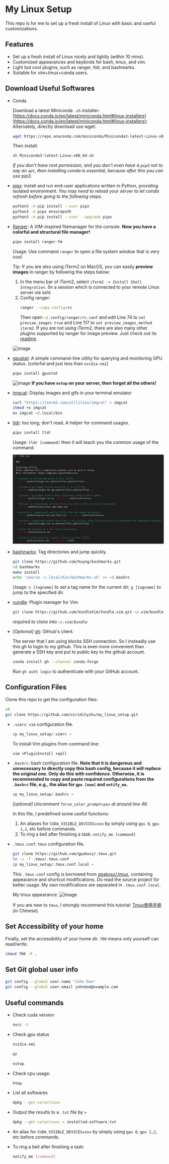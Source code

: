 # My Linux Setup

This repo is for me to set up a fresh install of Linux with basic and useful customizations.

## Features

- Set up a fresh install of Linux nicely and lightly (within 10 mins).
- Customized appearances and keybinds for bash, tmux, and vim.
- Light but cool plugins, such as ranger, tldr, and bashmarks.
- Suitable for vim+tmux+conda users.

## Download Useful Softwares

- Conda

  Download a latest Miniconda `.sh` installer: [https://docs.conda.io/en/latest/miniconda.html#linux-installers](https://docs.conda.io/en/latest/miniconda.html#linux-installers);
  Alternately, directly download use wget:
  ```bash
  wget https://repo.anaconda.com/miniconda/Miniconda3-latest-Linux-x86_64.sh
  ```
  Then install:
  ```bash
  sh Miniconda3-latest-Linux-x86_64.sh
  ```
  *If you don't have root permission, and you don't even have a `pip3` not to say an `apt`, then installing conda is essential, because after this you can use pip3.*

- [pipx](https://pypa.github.io/pipx/): install and run end-user applications written in Python, providing isolated environment.
  *You may need to reload your server to let conda refresh before going to the following steps.*
  ```bash
  python3 -m pip install --user pipx
  python3 -m pipx ensurepath
  python3 -m pip install --user --upgrade pipx
  ```

- [Ranger](https://github.com/ranger/ranger): A VIM-inspired filemanager for the console. **Now you have a colorful and structural file manager!**
  ```bash
  pipx install ranger-fm
  ```
  Usage: Use command `ranger` to open a file system window that is very cool.
  
  Tip: If you are also using iTerm2 on MacOS, you can easily **preview images** in ranger by following the steps below:
  1. In the menu bar of iTerm2, select `iTerm2 -> Install Shell Integration`. (In a session which is connected to your remote Linux server via ssh)
  2. Config ranger:
     ```bash
     ranger --copy-config=rc
     ```
     Then open `~/.config/ranger/rc.conf` and edit Line 74 to `set preview_images true` and Line 117 to `set preview_images_method iterm2`.
  If you are not using iTerm2, there are also many other plugins supported by ranger for image preview. Just check out its [readme](https://github.com/ranger/ranger).
  
  ![image](https://user-images.githubusercontent.com/39082096/229707017-516f3dd9-d278-4522-ae49-9c1d946291f4.png)
  
- [gpustat](https://github.com/wookayin/gpustat): A simple command-line utility for querying and monitoring GPU status. (colorful and just less than `nvidia-smi`)
  ```bash
  pipx install gpustat
  ```
  ![image](https://user-images.githubusercontent.com/39082096/235125924-21a18062-808e-4dc1-855c-899c5a551938.png)
  **If you have `nvtop` on your server, then forget all the others!**
  
- [imgcat](https://github.com/danielgatis/imgcat): Display images and gifs in your terminal emulator
  ```bash
  curl "https://iterm2.com/utilities/imgcat" > imgcat
  chmod +x imgcat
  mv imgcat ~/.local/bin
  ```

- [tldr](https://github.com/tldr-pages/tldr): too long; don't read. A helper for command usages.
  ```bash
  pipx install tldr
  ```
  Usage: `tldr [command]` then it will teach you the common usage of the command.
  
  ![tldr](https://github.com/tldr-pages/tldr/blob/main/images/tldr-dark.png)

- [bashmarks](https://github.com/huyng/bashmarks): Tag directories and jump quickly.
  ```bash
  git clone https://github.com/huyng/bashmarks.git
  cd bashmarks
  make install
  echo 'source ~/.local/bin/bashmarks.sh' >> ~/.bashrc
  ```
  Usage: `s [tagname]` to set a tag name for the current dir; `g [tagname]` to jump to the specified dir.

- [vundle](https://github.com/VundleVim/Vundle.vim): Plugin manager for Vim
  ```bash
  git clone https://github.com/VundleVim/Vundle.vim.git ~/.vim/bundle/Vundle.vim
  ```
  *required to clone into `~/.vim/bundle`*
  
- *\[Optional\]* [gh](https://cli.github.com/manual/): Github's client.

  The server that I am using blocks SSH connection. So I insteadly use this gh to login to my github. This is even more convenient than generate a SSH key and put to public key to the github account.
  ```bash
  conda install gh --channel conda-forge
  ```
  Run `gh auth login` to authenticate with your GitHub account.
  

## Configuration Files
Clone this repo to get the configuration files:
```bash
cd
git clone https://github.com/viridityzhu/my_linux_setup.git
```

- `.vimrc`: `vim` configuration file.
  ```bash
  cp my_linux_setup/.vimrc ~
  ```
  To install Vim plugins from command line: 
  ```bash
  vim +PluginInstall +qall
  ```

- `.bashrc`: bash configuration file.
  **Note that it is dangerous and unnecessary to directly copy this bash config, because it will replace the original one. Only do this with confidence. Otherwise, it is recommended to copy and paste required configurations from the `.bashrc` file, e.g., the alias for `gpu [num]` and `notify_me`.**
  ```bash
  cp my_linux_setup/.bashrc ~
  ```

  *\[optional\] Uncomment `force_color_prompt=yes` at around line 46.*

  In this file, I predefined some useful functions:
  1. An aliases for `CUDA_VISIBLE_DEVICES=xxx` by simply using `gpu 0`, `gpu 1,2`, etc before commands.
  2. To ring a bell after finishing a task: `notify_me [command]`

- `.tmux.conf`: `tmux` configuration file. 
  ```bash
  git clone https://github.com/gpakosz/.tmux.git
  ln -s -f .tmux/.tmux.conf
  cp my_linux_setup/.tmux.conf.local ~
  ```
  This `.tmux.conf` config is borrowed from [gpakosz/.tmux](https://github.com/gpakosz/.tmux), containing appearance and shortcut modifications. Do read the source project for better usage.
  My own modifications are separated in `.tmux.conf.local`.
  
  My tmux appearance:
  ![image](https://user-images.githubusercontent.com/39082096/229707926-2f3a6482-a18e-4383-8da2-781472df7f96.png)

  If you are new to `tmux`, I strongly recommend this tutorial: [Tmux使用手册](https://louiszhai.github.io/2017/09/30/tmux/) (in Chinese).

 
## Set Accessibility of your home

Finally, set the accessibility of your home dir. `700` means only yourself can read/write.
```bash
chmod 700 -R .
```

## Set Git global user info

```bash
git config --global user.name "John Doe"
git config --global user.email johndoe@example.com
```

## Useful commands
  
- Check cuda version
  ```bash
  nvcc -V
  ```

- Check gpu status
  ```bash
  nvidia-smi
  ```
  or
  ```bash
  nvtop
  ```

- Check cpu usage: 
  ```bash
  htop
  ```
 
- List all softwares
  ```bash
  dpkg --get-selections
  ```

- Output the results to a `.txt` file by `>`
  ```bash
  dpkg --get-selections > installed-software.txt
  ```

- An alias for `CUDA_VISIBLE_DEVICES=xxx` by simply using `gpu 0`, `gpu 1,2`, etc before commands.
  
- To ring a bell after finishing a task:
  ```bash
  notify_me [command]
  ```

